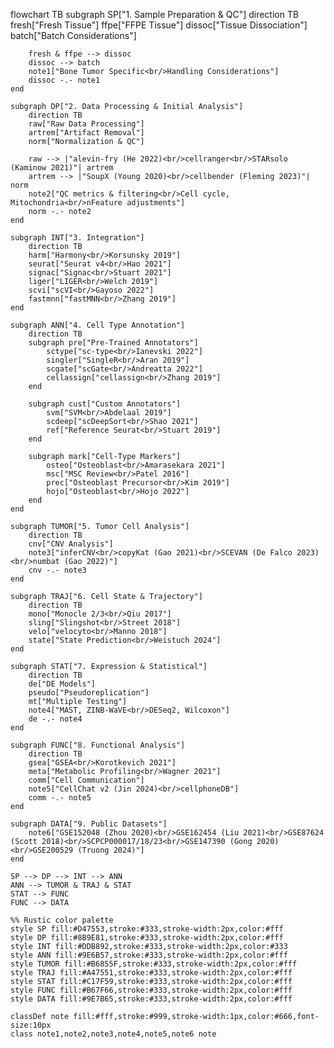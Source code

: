 flowchart TB
    subgraph SP["1. Sample Preparation & QC"]
        direction TB
        fresh["Fresh Tissue"]
        ffpe["FFPE Tissue"]
        dissoc["Tissue Dissociation"]
        batch["Batch Considerations"]
        
        fresh & ffpe --> dissoc
        dissoc --> batch
        note1["Bone Tumor Specific<br/>Handling Considerations"]
        dissoc -.- note1
    end

    subgraph DP["2. Data Processing & Initial Analysis"]
        direction TB
        raw["Raw Data Processing"]
        artrem["Artifact Removal"]
        norm["Normalization & QC"]
        
        raw --> |"alevin-fry (He 2022)<br/>cellranger<br/>STARsolo (Kaminow 2021)"| artrem
        artrem --> |"SoupX (Young 2020)<br/>cellbender (Fleming 2023)"| norm
        note2["QC metrics & filtering<br/>Cell cycle, Mitochondria<br/>nFeature adjustments"]
        norm -.- note2
    end

    subgraph INT["3. Integration"]
        direction TB
        harm["Harmony<br/>Korsunsky 2019"]
        seurat["Seurat v4<br/>Hao 2021"]
        signac["Signac<br/>Stuart 2021"]
        liger["LIGER<br/>Welch 2019"]
        scvi["scVI<br/>Gayoso 2022"]
        fastmnn["fastMNN<br/>Zhang 2019"]
    end

    subgraph ANN["4. Cell Type Annotation"]
        direction TB
        subgraph pre["Pre-Trained Annotators"]
            sctype["sc-type<br/>Ianevski 2022"]
            singler["SingleR<br/>Aran 2019"]
            scgate["scGate<br/>Andreatta 2022"]
            cellassign["cellassign<br/>Zhang 2019"]
        end
        
        subgraph cust["Custom Annotators"]
            svm["SVM<br/>Abdelaal 2019"]
            scdeep["scDeepSort<br/>Shao 2021"]
            ref["Reference Seurat<br/>Stuart 2019"]
        end

        subgraph mark["Cell-Type Markers"]
            osteo["Osteoblast<br/>Amarasekara 2021"]
            msc["MSC Review<br/>Patel 2016"]
            prec["Osteoblast Precursor<br/>Kim 2019"]
            hojo["Osteoblast<br/>Hojo 2022"]
        end
    end

    subgraph TUMOR["5. Tumor Cell Analysis"]
        direction TB
        cnv["CNV Analysis"]
        note3["inferCNV<br/>copyKat (Gao 2021)<br/>SCEVAN (De Falco 2023)<br/>numbat (Gao 2022)"]
        cnv -.- note3
    end

    subgraph TRAJ["6. Cell State & Trajectory"]
        direction TB
        mono["Monocle 2/3<br/>Qiu 2017"]
        sling["Slingshot<br/>Street 2018"]
        velo["velocyto<br/>Manno 2018"]
        state["State Prediction<br/>Weistuch 2024"]
    end

    subgraph STAT["7. Expression & Statistical"]
        direction TB
        de["DE Models"]
        pseudo["Pseudoreplication"]
        mt["Multiple Testing"]
        note4["MAST, ZINB-WaVE<br/>DESeq2, Wilcoxon"]
        de -.- note4
    end

    subgraph FUNC["8. Functional Analysis"]
        direction TB
        gsea["GSEA<br/>Korotkevich 2021"]
        meta["Metabolic Profiling<br/>Wagner 2021"]
        comm["Cell Communication"]
        note5["CellChat v2 (Jin 2024)<br/>cellphoneDB"]
        comm -.- note5
    end

    subgraph DATA["9. Public Datasets"]
        note6["GSE152048 (Zhou 2020)<br/>GSE162454 (Liu 2021)<br/>GSE87624 (Scott 2018)<br/>SCPCP000017/18/23<br/>GSE147390 (Gong 2020)<br/>GSE200529 (Truong 2024)"]
    end

    SP --> DP --> INT --> ANN
    ANN --> TUMOR & TRAJ & STAT
    STAT --> FUNC
    FUNC --> DATA

    %% Rustic color palette
    style SP fill:#D47553,stroke:#333,stroke-width:2px,color:#fff
    style DP fill:#8B9E81,stroke:#333,stroke-width:2px,color:#fff
    style INT fill:#DDB892,stroke:#333,stroke-width:2px,color:#333
    style ANN fill:#9E6B57,stroke:#333,stroke-width:2px,color:#fff
    style TUMOR fill:#B6855F,stroke:#333,stroke-width:2px,color:#fff
    style TRAJ fill:#A47551,stroke:#333,stroke-width:2px,color:#fff
    style STAT fill:#C17F59,stroke:#333,stroke-width:2px,color:#fff
    style FUNC fill:#B67F66,stroke:#333,stroke-width:2px,color:#fff
    style DATA fill:#9E7B65,stroke:#333,stroke-width:2px,color:#fff

    classDef note fill:#fff,stroke:#999,stroke-width:1px,color:#666,font-size:10px
    class note1,note2,note3,note4,note5,note6 note
